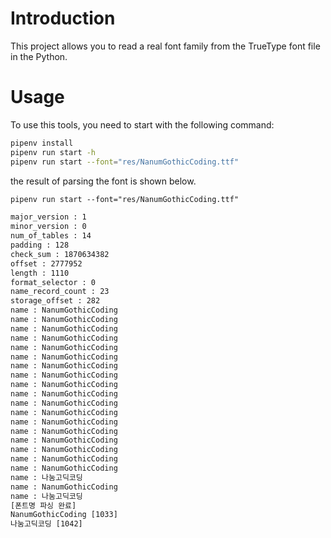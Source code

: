 # Introduction

This project allows you to read a real font family from the TrueType font file in the Python.

# Usage

To use this tools, you need to start with the following command:

```sh
pipenv install
pipenv run start -h
pipenv run start --font="res/NanumGothicCoding.ttf"
```

the result of parsing the font is shown below.

```txt
pipenv run start --font="res/NanumGothicCoding.ttf"

major_version : 1
minor_version : 0
num_of_tables : 14
padding : 128
check_sum : 1870634382
offset : 2777952
length : 1110
format_selector : 0
name_record_count : 23
storage_offset : 282
name : NanumGothicCoding
name : NanumGothicCoding
name : NanumGothicCoding
name : NanumGothicCoding
name : NanumGothicCoding
name : NanumGothicCoding
name : NanumGothicCoding
name : NanumGothicCoding
name : NanumGothicCoding
name : NanumGothicCoding
name : NanumGothicCoding
name : NanumGothicCoding
name : NanumGothicCoding
name : NanumGothicCoding
name : NanumGothicCoding
name : NanumGothicCoding
name : NanumGothicCoding
name : NanumGothicCoding
name : 나눔고딕코딩
name : NanumGothicCoding
name : 나눔고딕코딩
[폰트명 파싱 완료]
NanumGothicCoding [1033]
나눔고딕코딩 [1042]
```
